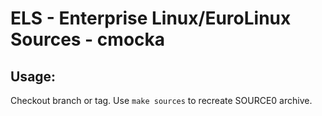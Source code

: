# ELS - Enterprise Linux/EuroLinux Sources - cmocka
 
## Usage:
  Checkout branch or tag. Use `make sources` to recreate  SOURCE0 archive.
